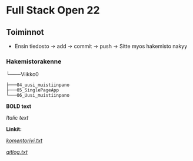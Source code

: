 # Full Stack Open 22

## Toiminnot

- Ensin tiedosto -> add -> commit -> push -> Sitte myos hakemisto nakyy

### Hakemistorakenne

└───Viikko0

    ├───04_uusi_muistiinpano
    ├───05_SinglePageApp
    └───06_Uusi_muistiinpano

**BOLD text**

_Italic text_

**Linkit:**

_[komentorivi.txt](https://github.com/julkpas/ot-harjoitustyo/blob/main/laskarit/viikko1/komentorivi.txt)_

_[gitlog.txt](https://github.com/julkpas/ot-harjoitustyo/blob/main/laskarit/viikko1/gitlog.txt)_

